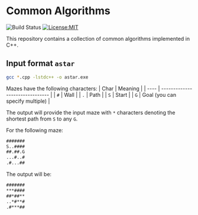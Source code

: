 # Common Algorithms

![Build Status](https://github.com/matteopolak/algorithms/actions/workflows/clang.yml/badge.svg)
[![License:MIT](https://img.shields.io/badge/license-MIT-yellow.svg)](https://opensource.org/licenses/MIT)

This repository contains a collection of common algorithms implemented in C++.

## Input format `astar`

```bash
gcc *.cpp -lstdc++ -o astar.exe
```

Mazes have the following characters:
| Char | Meaning                         |
| ---- | ------------------------------- |
| `#`  | Wall                            |
| `.`  | Path                            |
| `S`  | Start                           |
| `G`  | Goal (you can specify multiple) |

The output will provide the input maze with `*` characters denoting
the shortest path from `S` to any `G`.

For the following maze:

```cmd
#######
S..####
##.##.G
...#..#
.#...##
```

The output will be:

```cmd
#######
***####
##*##**
..*#**#
.#***##
```